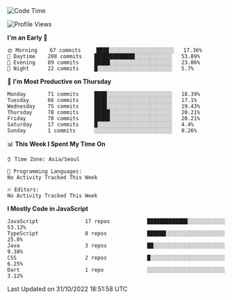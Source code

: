 <!--START_SECTION:waka-->
![Code Time](http://img.shields.io/badge/Code%20Time-4%2C290%20hrs%2046%20mins-blue)

![Profile Views](http://img.shields.io/badge/Profile%20Views-0-blue)

**I'm an Early 🐤** 

```text
🌞 Morning    67 commits     ████░░░░░░░░░░░░░░░░░░░░░   17.36% 
🌆 Daytime    208 commits    █████████████░░░░░░░░░░░░   53.89% 
🌃 Evening    89 commits     █████░░░░░░░░░░░░░░░░░░░░   23.06% 
🌙 Night      22 commits     █░░░░░░░░░░░░░░░░░░░░░░░░   5.7%

```
📅 **I'm Most Productive on Thursday** 

```text
Monday       71 commits     ████░░░░░░░░░░░░░░░░░░░░░   18.39% 
Tuesday      66 commits     ████░░░░░░░░░░░░░░░░░░░░░   17.1% 
Wednesday    75 commits     ████░░░░░░░░░░░░░░░░░░░░░   19.43% 
Thursday     78 commits     █████░░░░░░░░░░░░░░░░░░░░   20.21% 
Friday       78 commits     █████░░░░░░░░░░░░░░░░░░░░   20.21% 
Saturday     17 commits     █░░░░░░░░░░░░░░░░░░░░░░░░   4.4% 
Sunday       1 commits      ░░░░░░░░░░░░░░░░░░░░░░░░░   0.26%

```


📊 **This Week I Spent My Time On** 

```text
⌚︎ Time Zone: Asia/Seoul

💬 Programming Languages: 
No Activity Tracked This Week

🔥 Editors: 
No Activity Tracked This Week

```

**I Mostly Code in JavaScript** 

```text
JavaScript               17 repos            █████████████░░░░░░░░░░░░   53.12% 
TypeScript               8 repos             ██████░░░░░░░░░░░░░░░░░░░   25.0% 
Java                     3 repos             ██░░░░░░░░░░░░░░░░░░░░░░░   9.38% 
CSS                      2 repos             █░░░░░░░░░░░░░░░░░░░░░░░░   6.25% 
Dart                     1 repo              ░░░░░░░░░░░░░░░░░░░░░░░░░   3.12%

```



 Last Updated on 31/10/2022 18:51:58 UTC
<!--END_SECTION:waka-->
